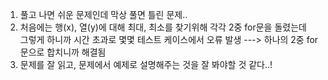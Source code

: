 

1) 풀고 나면 쉬운 문제인데 막상 풀면 틀린 문제..
2) 처음에는 행(x), 열(y)에 대해 최대, 최소를 찾기위해 각각 2중 for문을 돌렸는데 <br>
그렇게 하니까 시간 초과로 몇몇 테스트 케이스에서 오류 발생 ---> 하나의 2중 for문으로 합치니까 해결됨
3) 문제를 잘 읽고, 문제에서 예제로 설명해주는 것을 잘 봐야할 것 같다..!
